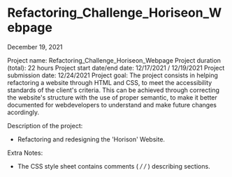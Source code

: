 # Refactoring_Challenge_Horiseon_Webpage

December 19,  2021

Project name: Refactoring_Challenge_Horiseon_Webpage
Project duration (total): 22 hours
Project start date/end date: 12/17/2021 / 12/19/2021
Project submission date: 12/24/2021
Project goal: The project consists in helping refactoring a website through HTML and CSS, to meet the accessibility standards of the client's criteria. This can be achieved through correcting the website's structure with the use of proper semantic, to make it better documented for webdevelopers to understand and make future changes acordingly. 

Description of the project:
- Refactoring and redesigning the 'Horison' Website. 


Extra Notes:
- The CSS style sheet contains comments ( */ /* ) describing sections.
